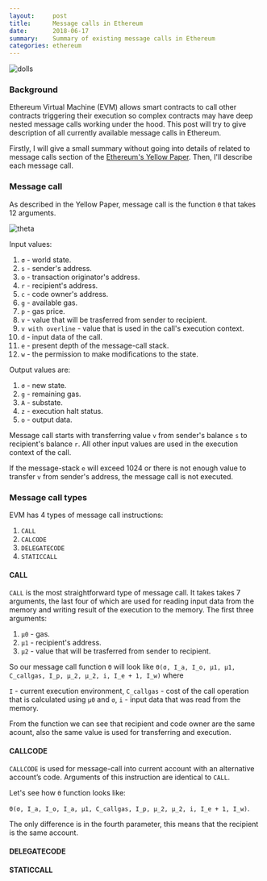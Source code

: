 ```yaml
---
layout:     post
title:      Message calls in Ethereum
date:       2018-06-17
summary:    Summary of existing message calls in Ethereum
categories: ethereum
---
```


![dolls](https://i.imgur.com/yCliFxX.png)

### Background

Ethereum Virtual Machine (EVM) allows smart contracts to call other contracts triggering their execution so complex contracts may have deep nested message calls working under the hood. This post will try to give description of all currently available message calls in Ethereum.

Firstly, I will give a small summary without going into details of related to message calls section of the [Ethereum's Yellow Paper](https://ethereum.github.io/yellowpaper/paper.pdf). Then, I'll describe each message call.

### Message call

As described in the Yellow Paper, message call is the function `Θ` that takes 12 arguments.

![theta](https://i.imgur.com/kpxGzGK.png)

Input values:

01. `σ` - world state.
02. `s` - sender's address.
03. `o` - transaction originator's address.
04. `r` - recipient's address.
05. `c` - code owner's address.
06. `g` - available gas.
07. `p` - gas price.
08. `v` - value that will be trasferred from sender to recipient.
09. `v with overline`  - value that is used in the call's execution context.
10. `d` - input data of the call.
11. `e` - present depth of the message-call stack.
12. `w` - the permission to make modifications to the state.

Output values are:

1. `σ` - new state.
2. `g` - remaining gas.
3. `A` - substate.
4. `z` - execution halt status.
5. `o` - output data.

Message call starts with transferring value `v` from sender's balance `s` to recipient's balance `r`. All other input values are used in the execution context of the call.

If the message-stack `e` will exceed 1024 or there is not enough value to transfer `v` from sender's address, the message call is not executed.

### Message call types

EVM has 4 types of message call instructions:

1. `CALL`
2. `CALCODE`
3. `DELEGATECODE`
4. `STATICCALL`

#### CALL

`CALL` is the most straightforward type of message call. It takes takes 7 arguments, the last four of which are used for reading input data from the memory and writing result of the execution to the memory. The first three arguments:

1. `μ0` - gas.
2. `μ1` - recipient's address.
3. `μ2` - value that will be trasferred from sender to recipient.

So our message call function `Θ` will look like `Θ(σ, I_a, I_o, μ1, μ1, C_callgas, I_p, μ_2, μ_2, i, I_e + 1, I_w)` where

`I` - current execution environment,
`C_callgas` - cost of the call operation that is calculated using `μ0` and `σ`,
`i` - input data that was read from the memory.

From the function we can see that recipient and code owner are the same acount, also the same value is used for transferring and execution.

#### CALLCODE

`CALLCODE` is used for message-call into current account with an alternative account’s code. Arguments of this instruction are identical to `CALL`.

Let's see how `Θ` function looks like:

`Θ(σ, I_a, I_o, I_a, μ1, C_callgas, I_p, μ_2, μ_2, i, I_e + 1, I_w)`.

The only difference is in the fourth parameter, this means that the recipient is the same account.

#### DELEGATECODE


#### STATICCALL
